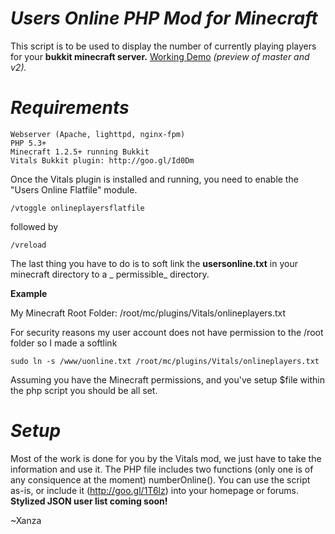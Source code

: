 _Users Online PHP Mod for Minecraft_
======================

This script is to be used to display the number of currently playing players for your __bukkit minecraft server.__ [Working Demo](http://wonderproject.net/count.php) _(preview of master and v2)._

_Requirements_
======================

    Webserver (Apache, lighttpd, nginx-fpm)
    PHP 5.3+
    Minecraft 1.2.5+ running Bukkit
    Vitals Bukkit plugin: http://goo.gl/Id0Dm

Once the Vitals plugin is installed and running, you need to enable the "Users Online Flatfile" module.


    /vtoggle onlineplayersflatfile

followed by

    /vreload

The last thing you have to do is to soft link the __usersonline.txt__ in your minecraft directory to a _ permissible_ directory.

__Example__


My Minecraft Root Folder:  /root/mc/plugins/Vitals/onlineplayers.txt

For security reasons my user account does not have permission to the /root folder so I made a softlink

    sudo ln -s /www/uonline.txt /root/mc/plugins/Vitals/onlineplayers.txt

Assuming you have the Minecraft permissions, and you've setup $file within the php script you should be all set.

_Setup_
======================

Most of the work is done for you by the Vitals mod, we just have to take the information and use it. The PHP file includes two functions (only one is of any consiquence at the moment) numberOnline(). You can use the script as-is, or include it (http://goo.gl/1T6lz) into your homepage or forums. __Stylized JSON user list coming soon!__

~Xanza
